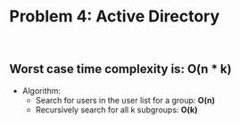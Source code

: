 <h1> Problem 4: Active Directory </h1> <br>

<h2> Worst case time complexity is: <b> O(n * k) </b> </h2>

* Algorithm:
    * Search for users in the user list for a group: <b> O(n) </b>
    * Recursively search for all k subgroups: <b> O(k) </b>
